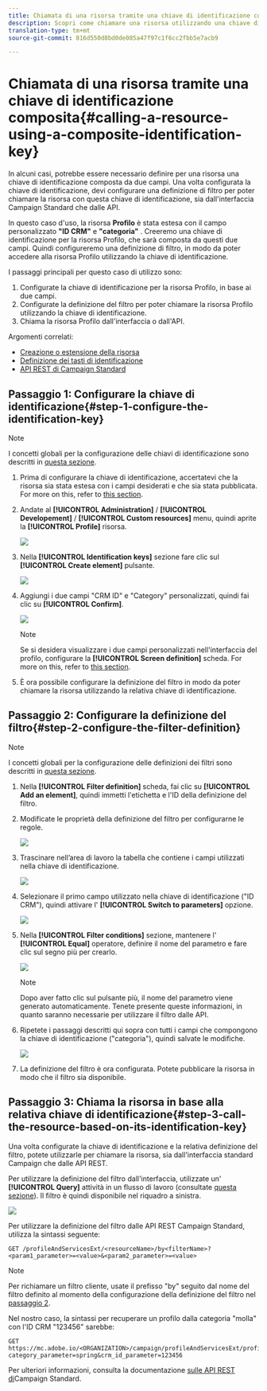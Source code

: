 ```yaml
---
title: Chiamata di una risorsa tramite una chiave di identificazione composita
description: Scopri come chiamare una risorsa utilizzando una chiave di identificazione composita
translation-type: tm+mt
source-git-commit: 816d550d8bd0de085a47f97c1f6cc2fbb5e7acb9

---
```



# Chiamata di una risorsa tramite una chiave di identificazione composita{#calling-a-resource-using-a-composite-identification-key}

In alcuni casi, potrebbe essere necessario definire per una risorsa una chiave di identificazione composta da due campi. Una volta configurata la chiave di identificazione, devi configurare una definizione di filtro per poter chiamare la risorsa con questa chiave di identificazione, sia dall&#39;interfaccia Campaign Standard che dalle API.

In questo caso d&#39;uso, la risorsa **Profilo** è stata estesa con il campo personalizzato **&quot;ID CRM&quot;** e **&quot;categoria&quot;** . Creeremo una chiave di identificazione per la risorsa Profilo, che sarà composta da questi due campi. Quindi configureremo una definizione di filtro, in modo da poter accedere alla risorsa Profilo utilizzando la chiave di identificazione.

I passaggi principali per questo caso di utilizzo sono:

1. Configurate la chiave di identificazione per la risorsa Profilo, in base ai due campi.
1. Configurate la definizione del filtro per poter chiamare la risorsa Profilo utilizzando la chiave di identificazione.
1. Chiama la risorsa Profilo dall&#39;interfaccia o dall&#39;API.

Argomenti correlati:

* [Creazione o estensione della risorsa](../../developing/using/creating-or-extending-the-resource.md)
* [Definizione dei tasti di identificazione](../../developing/using/configuring-the-resource-s-data-structure.md#defining-identification-keys)
* [API REST di Campaign Standard](../../api/using/get-started-apis.md)

## Passaggio 1: Configurare la chiave di identificazione{#step-1-configure-the-identification-key}

>[!NOTE]
> I concetti globali per la configurazione delle chiavi di identificazione sono descritti in [questa sezione](../../developing/using/configuring-the-resource-s-data-structure.md#defining-identification-keys).

1. Prima di configurare la chiave di identificazione, accertatevi che la risorsa sia stata estesa con i campi desiderati e che sia stata pubblicata. For more on this, refer to [this section](../../developing/using/creating-or-extending-the-resource.md).

1. Andate al **[!UICONTROL Administration]** / **[!UICONTROL Developement]** / **[!UICONTROL Custom resources]** menu, quindi aprite la **[!UICONTROL Profile]** risorsa.

   ![](assets/uc_idkey1.png)

1. Nella **[!UICONTROL Identification keys]** sezione fare clic sul **[!UICONTROL Create element]** pulsante.

   ![](assets/uc_idkey2.png)

1. Aggiungi i due campi &quot;CRM ID&quot; e &quot;Category&quot; personalizzati, quindi fai clic su **[!UICONTROL Confirm]**.

   ![](assets/uc_idkey3.png)

   >[!NOTE]
   > Se si desidera visualizzare i due campi personalizzati nell&#39;interfaccia del profilo, configurare la **[!UICONTROL Screen definition]** scheda. For more on this, refer to [this section](../../developing/using/configuring-the-screen-definition.md).

1. È ora possibile configurare la definizione del filtro in modo da poter chiamare la risorsa utilizzando la relativa chiave di identificazione.

## Passaggio 2: Configurare la definizione del filtro{#step-2-configure-the-filter-definition}

>[!NOTE]
> I concetti globali per la configurazione delle definizioni dei filtri sono descritti in [questa sezione](../../developing/using/configuring-filter-definition.md).

1. Nella **[!UICONTROL Filter definition]** scheda, fai clic su **[!UICONTROL Add an element]**, quindi immetti l&#39;etichetta e l&#39;ID della definizione del filtro.

1. Modificate le proprietà della definizione del filtro per configurarne le regole.

   ![](assets/uc_idkey4.png)

1. Trascinare nell’area di lavoro la tabella che contiene i campi utilizzati nella chiave di identificazione.

   ![](assets/uc_idkey5.png)

1. Selezionare il primo campo utilizzato nella chiave di identificazione (&quot;ID CRM&quot;), quindi attivare l&#39; **[!UICONTROL Switch to parameters]** opzione.

   ![](assets/uc_idkey6.png)

1. Nella **[!UICONTROL Filter conditions]** sezione, mantenere l&#39; **[!UICONTROL Equal]** operatore, definire il nome del parametro e fare clic sul segno più per crearlo.

   ![](assets/uc_idkey7.png)

   >[!NOTE]
   > Dopo aver fatto clic sul pulsante più, il nome del parametro viene generato automaticamente. Tenete presente queste informazioni, in quanto saranno necessarie per utilizzare il filtro dalle API.

1. Ripetete i passaggi descritti qui sopra con tutti i campi che compongono la chiave di identificazione (&quot;categoria&quot;), quindi salvate le modifiche.

   ![](assets/uc_idkey8.png)

1. La definizione del filtro è ora configurata. Potete pubblicare la risorsa in modo che il filtro sia disponibile.

## Passaggio 3: Chiama la risorsa in base alla relativa chiave di identificazione{#step-3-call-the-resource-based-on-its-identification-key}

Una volta configurate la chiave di identificazione e la relativa definizione del filtro, potete utilizzarle per chiamare la risorsa, sia dall&#39;interfaccia standard Campaign che dalle API REST.

Per utilizzare la definizione del filtro dall&#39;interfaccia, utilizzate un&#39; **[!UICONTROL Query]** attività in un flusso di lavoro (consultate [questa sezione](../../automating/using/query.md)). Il filtro è quindi disponibile nel riquadro a sinistra.

![](assets/uc_idkey9.png)

Per utilizzare la definizione del filtro dalle API REST Campaign Standard, utilizza la sintassi seguente:

```
GET /profileAndServicesExt/<resourceName>/by<filterName>?<param1_parameter>=<value>&<param2_parameter>=<value>
```

>[!NOTE]
>Per richiamare un filtro cliente, usate il prefisso &quot;by&quot; seguito dal nome del filtro definito al momento della configurazione della definizione del filtro nel [passaggio 2](../../developing/using/uc-calling-resource-id-key.md#step-2-configure-the-filter-definition).

Nel nostro caso, la sintassi per recuperare un profilo dalla categoria &quot;molla&quot; con l&#39;ID CRM &quot;123456&quot; sarebbe:

```
GET https://mc.adobe.io/<ORGANIZATION>/campaign/profileAndServicesExt/profile/byidentification_key?category_parameter=spring&crm_id_parameter=123456
```

Per ulteriori informazioni, consulta la documentazione [sulle API REST di](../../api/using/filtering.md)Campaign Standard.